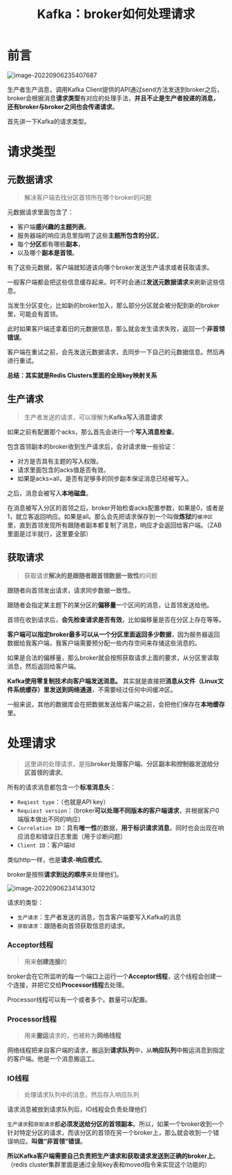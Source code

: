 ﻿---
title: Kafka：broker如何处理请求
categories:
  - 消息中间件
tags:
  - 消息中间件
  - Kafka
cover: >-
  https://hmf-typora-images.oss-cn-guangzhou.aliyuncs.com/images/202307091722145.png
abbrlink: 30977
---



# 前言

![image-20220906235407687](https://p3-juejin.byteimg.com/tos-cn-i-k3u1fbpfcp/160fbf4d219f4a3eac7f13b50821cacf~tplv-k3u1fbpfcp-zoom-1.image)

生产者生产消息，调用Kafka Client提供的API通过send方法发送到broker之后，broker会根据消息**请求类型**有对应的处理手法，**并且不止是生产者投递的消息，还有broker与broker之间也会传递请求**。

首先讲一下Kafka的请求类型。

# 请求类型

## 元数据请求

> 解决客户端去找分区首领所在哪个broker的问题

元数据请求里面包含了：

-   客户端**感兴趣的主题列表**。
-   服务器端的响应消息里指明了这些**主题所包含的分区**，
-   每个**分区**都有哪些**副本**，
-   以及哪个**副本是首领**。

有了这些元数据，客户端就知道该向哪个broker发送生产请求或者获取请求。

一般客户端都会把这些信息缓存起来。时不时会通过**发送元数据请求**来刷新这些信息。

当发生分区变化，比如新的broker加入，那么部分分区就会被分配到新的broker里，可能会有首领。

此时如果客户端还拿着旧的元数据信息，那么就会发生请求失败，返回一个**非首领错误**。

客户端在重试之前，会先发送元数据请求，去同步一下自己的元数据信息。然后再进行重试。

**总结：其实就是Redis Clusters里面的全局key映射关系**

## 生产请求

> 生产者发送的请求，可以理解为**Kafka写入消息请求**

如果之前有配置那个acks，那么首先会进行一个**写入消息检查**。

包含首领副本的broker收到生产请求后，会对请求做一些验证：

-   对方是否具有主题的写入权限。
-   请求里面包含的acks值是否有效。
-   如果是acks=all，是否有足够多的同步副本保证消息已经被写入。

之后，消息会被写入**本地磁盘**。

在消息被写入分区的首领之后，broker开始检查acks配置参数，如果是0，或者是1，就立客返回响应。如果是all。那么会先把请求保存到一个叫做**炼狱**的`缓冲区`里，直到首领发现所有跟随者副本都复制了消息，响应才会返回给客户端。（ZAB里面是过半就行，这里要全部）

## 获取请求

> 获取请求**解决的是跟随者跟首领数据一致性**的问题

跟随者向首领发出请求，请求同步数据一致性。

跟随者会指定某主题下的某分区的**偏移量**一个区间的消息，让首领发送给他。

首领在收到请求后，**会先检查请求是否有效**，比如偏移量是否在分区上存在等等。

**客户端可以指定broker最多可以从一个分区里面返回多少数据**，因为服务器返回数据给我客户端，我客户端需要预分配一些内存空间来存储这些消息的。

如果是合法的偏移量，那么broker就会按照获取请求上面的要求，从分区里读取消息，然后返回给客户端。

**Kafka使用零复制技术向客户端发送消息。** 其实就是直接把**消息从文件（Linux文件系统缓存）里发送到网络通道**，不需要经过任何中间缓冲区。

一般来说，其他的数据库会在把数据发送给客户端之前，会把他们保存在**本地缓存**里。

# 处理请求

> 这里讲的处理请求，是指**broker处理客户端、分区副本和控制器发送给分区首领的请求**。

所有的请求消息都包含一个**标准消息头**：

-   `Reqiest type`：（也就是API key）
-   `Requiest version`：（broker**可以处理不同版本的客户端请求**，并根据客户0端版本做出不同的响应）
-   `Correlation ID`：具有**唯一性**的数据，**用于标识请求消息**，同时也会出现在响应消息和错误日志里面（用于诊断问题）
-   `Client ID`：客户端Id

类似http一样，也是**请求-响应模式**。

broker是按照**请求到达的顺序**来处理他们。

![image-20220906234143012](https://p3-juejin.byteimg.com/tos-cn-i-k3u1fbpfcp/58e0904e732642c48ec9e7e7f154c020~tplv-k3u1fbpfcp-zoom-1.image)

请求的类型：

-   `生产请求`：生产者发送的消息，包含客户端要写入Kafka的消息
-   `获取请求`：跟随者向首领获取信息的请求。

### Acceptor线程

> 用来**创建连接**的

broker会在它所监听的每一个端口上运行一个**Acceptor线程**，这个线程会创建一个连接，并把它交给**Processor线程**去处理。

Processor线程可以有一个或者多个。数量可以配置。

### Processor线程

> 用来**搬运**请求的，也被称为**网络线程**

网络线程把来自客户端的请求，搬运到**请求队列**中，从**响应队列**中搬运消息到指定的客户端。他是一个消息搬运工。

### IO线程

> 处理请求队列中的消息，然后存入响应队列

请求消息被放到请求队列后，IO线程会负责处理他们

`生产请求`和`获取请求`都**必须发送给分区的首领副本**。所以，如果一个broker收到一个针对特定分区的请求，而该分区的首领在另一个broker上，那么就会收到一个错误响应。**叫做“非首领”错误**。

**所以Kafka客户端需要自己负责把生产请求和获取请求发送到正确的broker上**。（redis cluster集群里面是通过全局key表和moved指令来实现这个功能的）

